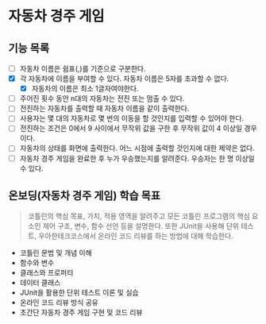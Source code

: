 # 자동차 경주 게임

## 기능 목록

-[ ] 자동차 이름은 쉼표(,)를 기준으로 구분한다.
-[x] 각 자동차에 이름을 부여할 수 있다. 자동차 이름은 5자를 초과할 수 없다.
    - [x] 자동차의 이름은 최소 1글자여야한다.
-[ ] 주어진 횟수 동안 n대의 자동차는 전진 또는 멈출 수 있다.
-[ ] 전진하는 자동차를 출력할 때 자동차 이름을 같이 출력한다.
-[ ] 사용자는 몇 대의 자동차로 몇 번의 이동을 할 것인지를 입력할 수 있어야 한다.
-[ ] 전진하는 조건은 0에서 9 사이에서 무작위 값을 구한 후 무작위 값이 4 이상일 경우이다.
-[ ] 자동차의 상태를 화면에 출력한다. 어느 시점에 출력할 것인지에 대한 제약은 없다.
-[ ] 자동차 경주 게임을 완료한 후 누가 우승했는지를 알려준다. 우승자는 한 명 이상일 수 있다.

## 온보딩(자동차 경주 게임) 학습 목표

> 코틀린의 핵심 목표, 가치, 적용 영역을 알려주고 모든 코틀린 프로그램의 핵심 요소인 제어 구조, 변수, 함수 선언 등을 설명한다. 또한 JUnit을 사용해 단위 테스트, 우아한테크코스에서 온라인 코드 리뷰를
> 하는 방법에 대해 학습한다.

- 코틀린 문법 및 개념 이해
- 함수와 변수
- 클래스와 프로퍼티
- 데이터 클래스
- JUnit을 활용한 단위 테스트 이론 및 실습
- 온라인 코드 리뷰 방식 공유
- 초간단 자동차 경주 게임 구현 및 코드 리뷰
